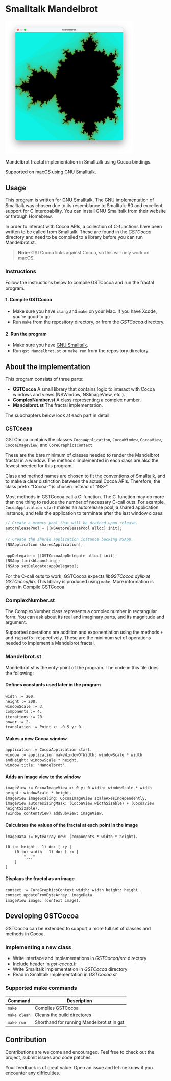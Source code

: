 # Smalltalk Mandelbrot

<img alt="Screenshot of a window displaying the Mandelbrot set" width="400" src="Resources/smalltalk-mandelbrot-demo.png">

Mandelbrot fractal implementation in Smalltalk using Cocoa bindings. 

Supported on macOS using GNU Smalltalk.

## Usage

This program is written for [GNU Smalltalk](https://www.gnu.org/software/smalltalk/). The GNU implementation of Smalltalk was chosen due to its resemblance to Smalltalk-80 and excellent support for C interopability. You can install GNU Smalltalk from their website or through Homebrew.

In order to interact with Cocoa APIs, a collection of C-functions have been written to be called from Smalltalk. These are found in the *GSTCocoa* directory and need to be compiled to a library before you can run Mandelbrot.st.

> **Note:** GSTCocoa links against Cocoa, so this will only work on macOS.

### Instructions

Follow the instructions below to compile GSTCocoa and run the fractal program.

#### 1. Compile GSTCocoa

- Make sure you have `clang` and `make` on your Mac. If you have Xcode, you’re good to go.
- Run `make` from the repository directory, or from the *GSTCocoa* directory.

#### 2. Run the program
- Make sure you have [GNU Smalltalk](https://www.gnu.org/software/smalltalk/).
- Run `gst Mandelbrot.st` or `make run` from the repository directory.

## About the implementation

This program consists of three parts:

- **GSTCocoa** A small library that contains logic to interact with Cocoa windows and views (NSWindow, NSImageView, etc.).
- **ComplexNumber.st** A class representing a complex number.
- **Mandelbrot.st** The fractal implementation.

The subchapters below look at each part in detail.

### GSTCocoa

GSTCocoa contains the classes `CocoaApplication`, `CocoaWindow`, `CocoaView`, `CocoaImageView`, and `CoreGraphicsContext`.

These are the bare minimum of classes needed to render the Mandelbrot fractal in a window. The methods implemented in each class are also the fewest needed for this program. 

Class and method names are chosen to fit the conventions of Smalltalk, and to make a clear distinction between the actual Cocoa APIs. Therefore, the class prefix “Cocoa-” is chosen instead of “NS-”.

Most methods in GSTCocoa call a C-function. The C-function may do more than one thing to reduce the number of necessary C-call outs. For example, `CocoaApplication start` makes an autorelease pool, a shared application instance, and tells the application to terminate after the last window closes:

```objective-c
// Create a memory pool that will be drained upon release.
autoreleasePool = [[NSAutoreleasePool alloc] init];

// Create the shared application instance backing NSApp.
[NSApplication sharedApplication];

appDelegate = [[GSTCocoaAppDelegate alloc] init];
[NSApp finishLaunching];
[NSApp setDelegate:appDelegate];
```

For the C-call outs to work, GSTCocoa expects *libGSTCocoa.dylib* at *GSTCocoa/lib*. This library is produced using `make`. More information is given in [Compile GSTCocoa](#1-compile-gstcocoa).

### ComplexNumber.st

The ComplexNumber class represents a complex number in rectangular form. You can ask about its real and imaginary parts, and its magnitude and argument.

Supported operations are addition and exponentiation using the methods `+` and `raisedTo:` respectively. These are the minimum set of operations needed to implement a Mandelbrot fractal.

### Mandelbrot.st

Mandelbrot.st is the enty-point of the program. The code in this file does the following:

#### Defines constants used later in the program

```smalltalk
width := 200.
height := 200.
windowScale := 3.
components := 4.
iterations := 20.
power := 2.
translation := Point x: -0.5 y: 0.
```

#### Makes a new Cocoa window

```smalltalk
application := CocoaApplication start.
window := application makeWindowOfWidth: windowScale * width andHeight: windowScale * height.
window title: 'Mandelbrot'.
```

#### Adds an image view to the window

```
imageView := CocoaImageView x: 0 y: 0 width: windowScale * width height: windowScale * height.
imageView imageScaling: CocoaImageView scaleAxesIndependently.
imageView autoresizingMask: (CocoaView widthSizable) + (CocoaView heightSizable).
(window contentView) addSubview: imageView.
```

#### Calculates the values of the fractal at each point in the image

```smalltalk
imageData := ByteArray new: (components * width * height).

(0 to: height - 1) do: [ :y | 
    (0 to: width - 1) do: [ :x |
        "..."
    ]
]
```

#### Displays the fractal as an image

```smalltalk
context := CoreGraphicsContext width: width height: height.
context updateFromByteArray: imageData.
imageView image: (context image).
```

## Developing GSTCocoa

GSTCocoa can be extended to support a more full set of classes and methods in Cocoa. 

### Implementing a new class

- Write interface and implementations in *GSTCocoa/src* directory
- Include header in *gst-cocoa.h*
- Write Smalltalk implementation in *GSTCocoa* directory
- Read in Smalltalk implementation in *GSTCocoa.st*

### Supported make commands

| Command | Description |
|-|-|
|`make`| Compiles GSTCocoa|
|`make clean`| Cleans the build directores |
|`make run`| Shorthand for running Mandelbrot.st in gst |

## Contribution

Contributions are welcome and encouraged. Feel free to check out the project, submit issues and code patches.

Your feedback is of great value. Open an issue and let me know if you encounter any difficulties.
